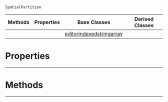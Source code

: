  `SpatialPartition`

|Methods|Properties|Base Classes|Derived Classes|
|---|---|---|---|
| | |[editorindexedstringarray](https://github.com/zeroengineteam/ZeroDocs/code_reference/class_reference/editorindexedstringarray.markdown)| |


 #  Properties


---  
 #  Methods


---  
 

 
